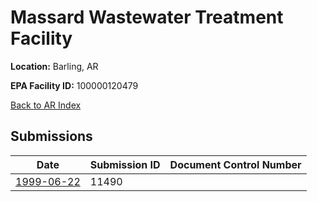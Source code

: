 # Massard Wastewater Treatment Facility

**Location:** Barling, AR

**EPA Facility ID:** 100000120479

[Back to AR Index](../../index.md)

## Submissions

| Date | Submission ID | Document Control Number |
|------|--------------|-------------------------|
| [1999-06-22](submissions/11490.md) | 11490 |  |
